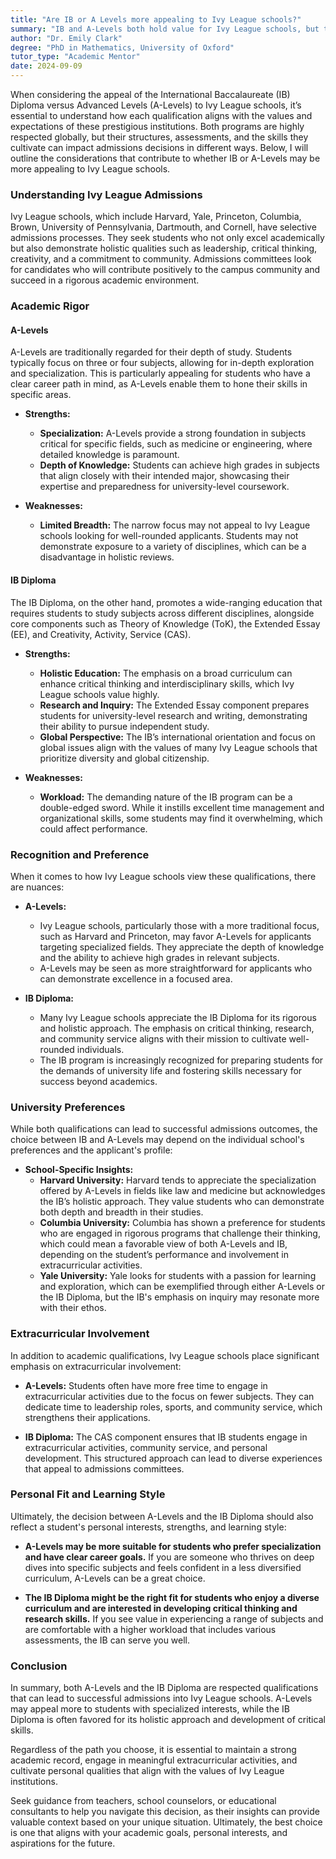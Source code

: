 ```yaml
---
title: "Are IB or A Levels more appealing to Ivy League schools?"
summary: "IB and A-Levels both hold value for Ivy League schools, but their different structures and skills can influence admissions appeal."
author: "Dr. Emily Clark"
degree: "PhD in Mathematics, University of Oxford"
tutor_type: "Academic Mentor"
date: 2024-09-09
---
```


When considering the appeal of the International Baccalaureate (IB) Diploma versus Advanced Levels (A-Levels) to Ivy League schools, it’s essential to understand how each qualification aligns with the values and expectations of these prestigious institutions. Both programs are highly respected globally, but their structures, assessments, and the skills they cultivate can impact admissions decisions in different ways. Below, I will outline the considerations that contribute to whether IB or A-Levels may be more appealing to Ivy League schools.

### Understanding Ivy League Admissions

Ivy League schools, which include Harvard, Yale, Princeton, Columbia, Brown, University of Pennsylvania, Dartmouth, and Cornell, have selective admissions processes. They seek students who not only excel academically but also demonstrate holistic qualities such as leadership, critical thinking, creativity, and a commitment to community. Admissions committees look for candidates who will contribute positively to the campus community and succeed in a rigorous academic environment.

### Academic Rigor

#### A-Levels

A-Levels are traditionally regarded for their depth of study. Students typically focus on three or four subjects, allowing for in-depth exploration and specialization. This is particularly appealing for students who have a clear career path in mind, as A-Levels enable them to hone their skills in specific areas.

- **Strengths:**
  - **Specialization:** A-Levels provide a strong foundation in subjects critical for specific fields, such as medicine or engineering, where detailed knowledge is paramount.
  - **Depth of Knowledge:** Students can achieve high grades in subjects that align closely with their intended major, showcasing their expertise and preparedness for university-level coursework.

- **Weaknesses:**
  - **Limited Breadth:** The narrow focus may not appeal to Ivy League schools looking for well-rounded applicants. Students may not demonstrate exposure to a variety of disciplines, which can be a disadvantage in holistic reviews.

#### IB Diploma

The IB Diploma, on the other hand, promotes a wide-ranging education that requires students to study subjects across different disciplines, alongside core components such as Theory of Knowledge (ToK), the Extended Essay (EE), and Creativity, Activity, Service (CAS).

- **Strengths:**
  - **Holistic Education:** The emphasis on a broad curriculum can enhance critical thinking and interdisciplinary skills, which Ivy League schools value highly.
  - **Research and Inquiry:** The Extended Essay component prepares students for university-level research and writing, demonstrating their ability to pursue independent study.
  - **Global Perspective:** The IB’s international orientation and focus on global issues align with the values of many Ivy League schools that prioritize diversity and global citizenship.

- **Weaknesses:**
  - **Workload:** The demanding nature of the IB program can be a double-edged sword. While it instills excellent time management and organizational skills, some students may find it overwhelming, which could affect performance.

### Recognition and Preference

When it comes to how Ivy League schools view these qualifications, there are nuances:

- **A-Levels:**
  - Ivy League schools, particularly those with a more traditional focus, such as Harvard and Princeton, may favor A-Levels for applicants targeting specialized fields. They appreciate the depth of knowledge and the ability to achieve high grades in relevant subjects.
  - A-Levels may be seen as more straightforward for applicants who can demonstrate excellence in a focused area.

- **IB Diploma:**
  - Many Ivy League schools appreciate the IB Diploma for its rigorous and holistic approach. The emphasis on critical thinking, research, and community service aligns with their mission to cultivate well-rounded individuals.
  - The IB program is increasingly recognized for preparing students for the demands of university life and fostering skills necessary for success beyond academics.

### University Preferences

While both qualifications can lead to successful admissions outcomes, the choice between IB and A-Levels may depend on the individual school's preferences and the applicant's profile:

- **School-Specific Insights:**
  - **Harvard University:** Harvard tends to appreciate the specialization offered by A-Levels in fields like law and medicine but acknowledges the IB’s holistic approach. They value students who can demonstrate both depth and breadth in their studies.
  - **Columbia University:** Columbia has shown a preference for students who are engaged in rigorous programs that challenge their thinking, which could mean a favorable view of both A-Levels and IB, depending on the student’s performance and involvement in extracurricular activities.
  - **Yale University:** Yale looks for students with a passion for learning and exploration, which can be exemplified through either A-Levels or the IB Diploma, but the IB's emphasis on inquiry may resonate more with their ethos.

### Extracurricular Involvement

In addition to academic qualifications, Ivy League schools place significant emphasis on extracurricular involvement:

- **A-Levels:** Students often have more free time to engage in extracurricular activities due to the focus on fewer subjects. They can dedicate time to leadership roles, sports, and community service, which strengthens their applications.
  
- **IB Diploma:** The CAS component ensures that IB students engage in extracurricular activities, community service, and personal development. This structured approach can lead to diverse experiences that appeal to admissions committees.

### Personal Fit and Learning Style

Ultimately, the decision between A-Levels and the IB Diploma should also reflect a student's personal interests, strengths, and learning style:

- **A-Levels may be more suitable for students who prefer specialization and have clear career goals.** If you are someone who thrives on deep dives into specific subjects and feels confident in a less diversified curriculum, A-Levels can be a great choice.
  
- **The IB Diploma might be the right fit for students who enjoy a diverse curriculum and are interested in developing critical thinking and research skills.** If you see value in experiencing a range of subjects and are comfortable with a higher workload that includes various assessments, the IB can serve you well.

### Conclusion

In summary, both A-Levels and the IB Diploma are respected qualifications that can lead to successful admissions into Ivy League schools. A-Levels may appeal more to students with specialized interests, while the IB Diploma is often favored for its holistic approach and development of critical skills. 

Regardless of the path you choose, it is essential to maintain a strong academic record, engage in meaningful extracurricular activities, and cultivate personal qualities that align with the values of Ivy League institutions. 

Seek guidance from teachers, school counselors, or educational consultants to help you navigate this decision, as their insights can provide valuable context based on your unique situation. Ultimately, the best choice is one that aligns with your academic goals, personal interests, and aspirations for the future.
    